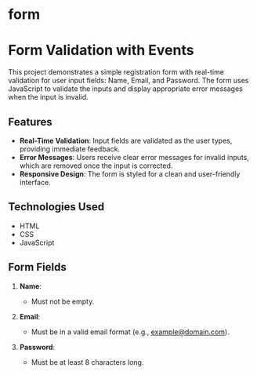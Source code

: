 # form
# Form Validation with Events

This project demonstrates a simple registration form with real-time validation for user input fields: Name, Email, and Password. The form uses JavaScript to validate the inputs and display appropriate error messages when the input is invalid. 

## Features

- **Real-Time Validation**: Input fields are validated as the user types, providing immediate feedback.
- **Error Messages**: Users receive clear error messages for invalid inputs, which are removed once the input is corrected.
- **Responsive Design**: The form is styled for a clean and user-friendly interface.

## Technologies Used

- HTML
- CSS
- JavaScript

## Form Fields

1. **Name**: 
   - Must not be empty.
  
2. **Email**: 
   - Must be in a valid email format (e.g., example@domain.com).
  
3. **Password**: 
   - Must be at least 8 characters long.

